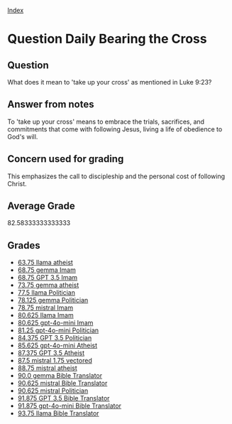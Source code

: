 
[Index](../../index.md)
# Question Daily Bearing the Cross
## Question
What does it mean to 'take up your cross' as mentioned in Luke 9:23?

## Answer from notes
To 'take up your cross' means to embrace the trials, sacrifices, and commitments that come with following Jesus, living a life of obedience to God's will.

## Concern used for grading
This emphasizes the call to discipleship and the personal cost of following Christ.

## Average Grade
82.58333333333333

## Grades
 * [63.75 llama atheist](../answers/llama_atheist/Daily_Bearing_the_Cross.md)
 * [68.75 gemma Imam](../answers/gemma_Imam/Daily_Bearing_the_Cross.md)
 * [68.75 GPT 3.5 Imam](../answers/GPT_3.5_Imam/Daily_Bearing_the_Cross.md)
 * [73.75 gemma atheist](../answers/gemma_atheist/Daily_Bearing_the_Cross.md)
 * [77.5 llama Politician](../answers/llama_Politician/Daily_Bearing_the_Cross.md)
 * [78.125 gemma Politician](../answers/gemma_Politician/Daily_Bearing_the_Cross.md)
 * [78.75 mistral Imam](../answers/mistral_Imam/Daily_Bearing_the_Cross.md)
 * [80.625 llama Imam](../answers/llama_Imam/Daily_Bearing_the_Cross.md)
 * [80.625 gpt-4o-mini Imam](../answers/gpt-4o-mini_Imam/Daily_Bearing_the_Cross.md)
 * [81.25 gpt-4o-mini Politician](../answers/gpt-4o-mini_Politician/Daily_Bearing_the_Cross.md)
 * [84.375 GPT 3.5 Politician](../answers/GPT_3.5_Politician/Daily_Bearing_the_Cross.md)
 * [85.625 gpt-4o-mini Atheist](../answers/gpt-4o-mini_Atheist/Daily_Bearing_the_Cross.md)
 * [87.375 GPT 3.5 Atheist](../answers/GPT_3.5_Atheist/Daily_Bearing_the_Cross.md)
 * [87.5 mistral 1.75 vectored](../answers/mistral_1.75_vectored/Daily_Bearing_the_Cross.md)
 * [88.75 mistral atheist](../answers/mistral_atheist/Daily_Bearing_the_Cross.md)
 * [90.0 gemma Bible Translator](../answers/gemma_Bible_Translator/Daily_Bearing_the_Cross.md)
 * [90.625 mistral Bible Translator](../answers/mistral_Bible_Translator/Daily_Bearing_the_Cross.md)
 * [90.625 mistral Politician](../answers/mistral_Politician/Daily_Bearing_the_Cross.md)
 * [91.875 GPT 3.5 Bible Translator](../answers/GPT_3.5_Bible_Translator/Daily_Bearing_the_Cross.md)
 * [91.875 gpt-4o-mini Bible Translator](../answers/gpt-4o-mini_Bible_Translator/Daily_Bearing_the_Cross.md)
 * [93.75 llama Bible Translator](../answers/llama_Bible_Translator/Daily_Bearing_the_Cross.md)
